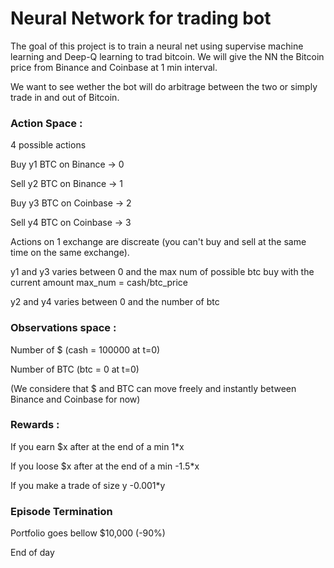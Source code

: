# Neural Network for trading bot

The goal of this project is to train a neural net using supervise machine learning and Deep-Q learning to trad bitcoin.
We will give the NN the Bitcoin price from Binance and Coinbase at 1 min interval.

We want to see wether the bot will do arbitrage between the two or simply trade in and out of Bitcoin.


### Action Space :
4 possible actions

Buy y1 BTC on Binance -> 0

Sell y2 BTC on Binance -> 1

Buy y3 BTC on Coinbase -> 2

Sell y4 BTC on Coinbase -> 3

Actions on 1 exchange are discreate (you can't buy and sell at the same time on the same exchange).

y1 and y3 varies between 0 and the max num of possible btc buy with the current amount max_num = cash/btc_price

y2 and y4 varies between 0 and the number of btc

### Observations space :
Number of $ (cash = 100000 at t=0)

Number of BTC (btc = 0 at t=0)

(We considere that $ and BTC can move freely and instantly between Binance and Coinbase for now)


### Rewards :
If you earn $x after at the end of a min 1*x

If you loose $x after at the end of a min -1.5*x

If you make a trade of size y -0.001*y


### Episode Termination
Portfolio goes bellow $10,000 (-90%)

End of day

